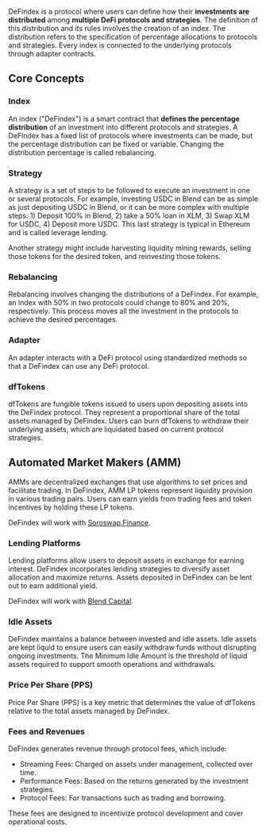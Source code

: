 DeFindex is a protocol where users can define how their **investments are distributed** among **multiple DeFi protocols and strategies**. The definition of this distribution and its rules involves the creation of an index. The distribution refers to the specification of percentage allocations to protocols and strategies. Every index is connected to the underlying protocols through adapter contracts.

## Core Concepts

### Index
An index ("DeFindex") is a smart contract that **defines the percentage distribution** of an investment into different protocols and strategies. A DeFindex has a fixed list of protocols where investments can be made, but the percentage distribution can be fixed or variable. Changing the distribution percentage is called rebalancing.

### Strategy
A strategy is a set of steps to be followed to execute an investment in one or several protocols. For example, investing USDC in Blend can be as simple as just depositing USDC in Blend, or it can be more complex with multiple steps: 1) Deposit 100% in Blend, 2) take a 50% loan in XLM, 3) Swap XLM for USDC, 4) Deposit more USDC. This last strategy is typical in Ethereum and is called leverage lending.

Another strategy might include harvesting liquidity mining rewards, selling those tokens for the desired token, and reinvesting those tokens.

### Rebalancing
Rebalancing involves changing the distributions of a DeFindex. For example, an index with 50% in two protocols could change to 80% and 20%, respectively. This process moves all the investment in the protocols to achieve the desired percentages.

### Adapter
An adapter interacts with a DeFi protocol using standardized methods so that a DeFindex can use any DeFi protocol.

### dfTokens
dfTokens are fungible tokens issued to users upon depositing assets into the DeFindex protocol. They represent a proportional share of the total assets managed by DeFindex. Users can burn dfTokens to withdraw their underlying assets, which are liquidated based on current protocol strategies.

## Automated Market Makers (AMM)
AMMs are decentralized exchanges that use algorithms to set prices and facilitate trading. In DeFindex, AMM LP tokens represent liquidity provision in various trading pairs. Users can earn yields from trading fees and token incentives by holding these LP tokens.

DeFindex will work with [Soroswap.Finance](https://soroswap.finance).

### Lending Platforms
Lending platforms allow users to deposit assets in exchange for earning interest. DeFindex incorporates lending strategies to diversify asset allocation and maximize returns. Assets deposited in DeFindex can be lent out to earn additional yield.

DeFindex will work with [Blend Capital](https://blend.capital).

### Idle Assets
DeFindex maintains a balance between invested and idle assets. Idle assets are kept liquid to ensure users can easily withdraw funds without disrupting ongoing investments. The Minimum Idle Amount is the threshold of liquid assets required to support smooth operations and withdrawals.

### Price Per Share (PPS)
Price Per Share (PPS) is a key metric that determines the value of dfTokens relative to the total assets managed by DeFindex.

### Fees and Revenues
DeFindex generates revenue through protocol fees, which include:
- Streaming Fees: Charged on assets under management, collected over time.
- Performance Fees: Based on the returns generated by the investment strategies.
- Protocol Fees: For transactions such as trading and borrowing.

These fees are designed to incentivize protocol development and cover operational costs.
